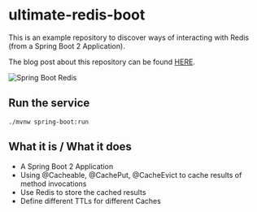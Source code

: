 # ultimate-redis-boot
This is an example repository to discover ways of interacting with Redis (from a Spring Boot 2 Application).

The blog post about this repository can be found [HERE](https://programmerfriend.com/ultimate-guide-to-redis-cache-with-spring-boot-2-and-spring-data-redis/?gthb).

![Spring Boot Redis](https://programmerfriend.com/wp-content/uploads/2019/01/redis-boot.png "Spring Boot Redis")

## Run the service
```
./mvnw spring-boot:run
```

## What it is / What it does
* A Spring Boot 2 Application
* Using @Cacheable, @CachePut, @CacheEvict to cache results of method invocations
* Use Redis to store the cached results
* Define different TTLs for different Caches
